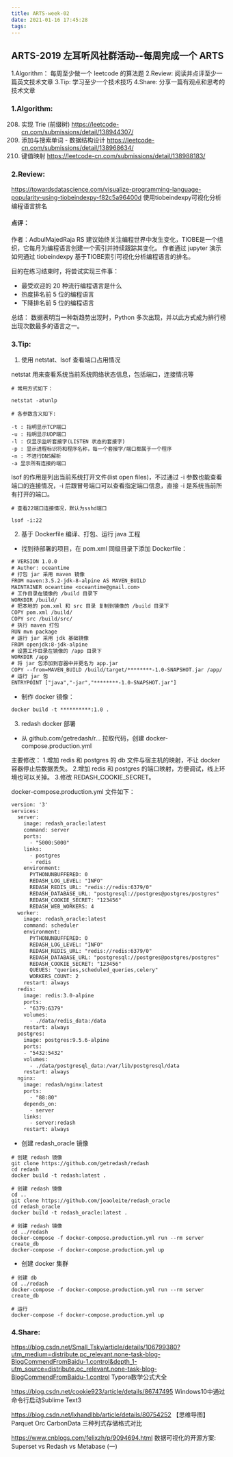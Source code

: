 ```yaml
---
title: ARTS-week-02
date: 2021-01-16 17:45:28
tags:
---
```



## ARTS-2019 左耳听风社群活动--每周完成一个 ARTS
1.Algorithm： 每周至少做一个 leetcode 的算法题
2.Review: 阅读并点评至少一篇英文技术文章
3.Tip: 学习至少一个技术技巧
4.Share: 分享一篇有观点和思考的技术文章

### 1.Algorithm:

208. 实现 Trie (前缀树) https://leetcode-cn.com/submissions/detail/138944307/
211. 添加与搜索单词 - 数据结构设计 https://leetcode-cn.com/submissions/detail/138968634/
677. 键值映射 https://leetcode-cn.com/submissions/detail/138988183/

### 2.Review:

https://towardsdatascience.com/visualize-programming-language-popularity-using-tiobeindexpy-f82c5a96400d
使用tiobeindexpy可视化分析编程语言排名

#### 点评：

作者：AdbulMajedRaja RS 建议始终关注编程世界中发生变化，TIOBE是一个组织，它每月为编程语言创建一个索引并持续跟踪其变化。
作者通过 jupyter 演示如何通过 tiobeindexpy 基于TIOBE索引可视化分析编程语言的排名。

目的在练习结束时，将尝试实现三件事：
- 最受欢迎的 20 种流行编程语言是什么
- 热度排名前 5 位的编程语言
- 下降排名前 5 位的编程语言

总结：
    数据表明当一种新趋势出现时，Python 多次出现，并以此方式成为排行榜出现次数最多的语言之一。 

### 3.Tip:

1. 使用 netstat、lsof 查看端口占用情况

netstat 用来查看系统当前系统网络状态信息，包括端口，连接情况等

```shell
# 常用方式如下：

netstat -atunlp

# 各参数含义如下:

-t : 指明显示TCP端口
-u : 指明显示UDP端口
-l : 仅显示监听套接字(LISTEN 状态的套接字)
-p : 显示进程标识符和程序名称，每一个套接字/端口都属于一个程序
-n : 不进行DNS解析
-a 显示所有连接的端口
```

lsof 的作用是列出当前系统打开文件(list open files)，不过通过 -i 参数也能查看端口的连接情况，-i 后跟冒号端口可以查看指定端口信息，直接 -i 是系统当前所有打开的端口。

```shell
# 查看22端口连接情况，默认为sshd端口

lsof -i:22

```

2. 基于 Dockerfile 编译、打包、运行 java 工程

- 找到待部署的项目，在 pom.xml 同级目录下添加 Dockerfile：　

```txt
# VERSION 1.0.0
# Author: oceantime
# 打包 jar 采用 maven 镜像
FROM maven:3.5.2-jdk-8-alpine AS MAVEN_BUILD
MAINTAINER oceantime <oceantime@gmail.com>
# 工作目录在镜像的 /build 目录下
WORKDIR /build/
# 把本地的 pom.xml 和 src 目录 复制到镜像的 /build 目录下
COPY pom.xml /build/
COPY src /build/src/
# 执行 maven 打包
RUN mvn package
# 运行 jar 采用 jdk 基础镜像
FROM openjdk:8-jdk-alpine
# 设置工作目录在镜像的 /app 目录下
WORKDIR /app
# 将 jar 包添加到容器中并更名为 app.jar
COPY --from=MAVEN_BUILD /build/target/********-1.0-SNAPSHOT.jar /app/
# 运行 jar 包
ENTRYPOINT ["java","-jar","********-1.0-SNAPSHOT.jar"]
```

- 制作 docker 镜像：　

```txt
docker build -t **********:1.0 .
```

3. redash docker 部署

- 从 github.com/getredash/r… 拉取代码，创建 docker-compose.production.yml

主要修改：
1.增加 redis 和 postgres 的 db 文件与宿主机的映射，不让 docker 容器停止后数据丢失。
2.增加 redis 和 postgres 的端口映射，方便调试，线上环境也可以关掉。
3.修改 REDASH_COOKIE_SECRET。

docker-compose.production.yml 文件如下：

```xml
version: '3'
services:
  server:
    image: redash_oracle:latest
    command: server
    ports:
      - "5000:5000"
    links:
      - postgres
      - redis
    environment:
      PYTHONUNBUFFERED: 0
      REDASH_LOG_LEVEL: "INFO"
      REDASH_REDIS_URL: "redis://redis:6379/0"
      REDASH_DATABASE_URL: "postgresql://postgres@postgres/postgres"
      REDASH_COOKIE_SECRET: "123456"
      REDASH_WEB_WORKERS: 4
  worker:
    image: redash_oracle:latest
    command: scheduler
    environment:
      PYTHONUNBUFFERED: 0
      REDASH_LOG_LEVEL: "INFO"
      REDASH_REDIS_URL: "redis://redis:6379/0"
      REDASH_DATABASE_URL: "postgresql://postgres@postgres/postgres"
      REDASH_COOKIE_SECRET: "123456"
      QUEUES: "queries,scheduled_queries,celery"
      WORKERS_COUNT: 2
    restart: always
  redis:
    image: redis:3.0-alpine
    ports:
    - "6379:6379"
    volumes: 
      - ./data/redis_data:/data
    restart: always
  postgres:
    image: postgres:9.5.6-alpine
    ports:
    - "5432:5432"
    volumes:
      - ./data/postgresql_data:/var/lib/postgresql/data
    restart: always
  nginx:
    image: redash/nginx:latest
    ports:
      - "88:80"
    depends_on:
      - server
    links:
      - server:redash
    restart: always
```

- 创建 redash_oracle 镜像

```shell
# 创建 redash 镜像
git clone https://github.com/getredash/redash
cd redash
docker build -t redash:latest .

# 创建 redash 镜像
cd ..
git clone https://github.com/joaoleite/redash_oracle
cd redash_oracle
docker build -t redash_oracle:latest .

# 创建 redash 镜像
cd ../redash
docker-compose -f docker-compose.production.yml run --rm server create_db
docker-compose -f docker-compose.production.yml up
```

- 创建 docker 集群

```shell
# 创建 db
cd ../redash
docker-compose -f docker-compose.production.yml run --rm server create_db

# 运行
docker-compose -f docker-compose.production.yml up
```

### 4.Share:

https://blog.csdn.net/Small_Tsky/article/details/106799380?utm_medium=distribute.pc_relevant.none-task-blog-BlogCommendFromBaidu-1.control&depth_1-utm_source=distribute.pc_relevant.none-task-blog-BlogCommendFromBaidu-1.control
Typora数学公式大全

https://blog.csdn.net/cookie923/article/details/86747495
Windows10中通过命令行启动Sublime Text3

https://blog.csdn.net/lxhandlbb/article/details/80754252
【思维导图】Parquet Orc CarbonData 三种列式存储格式对比

https://www.cnblogs.com/felixzh/p/9094694.html
数据可视化的开源方案: Superset vs Redash vs Metabase (一)
